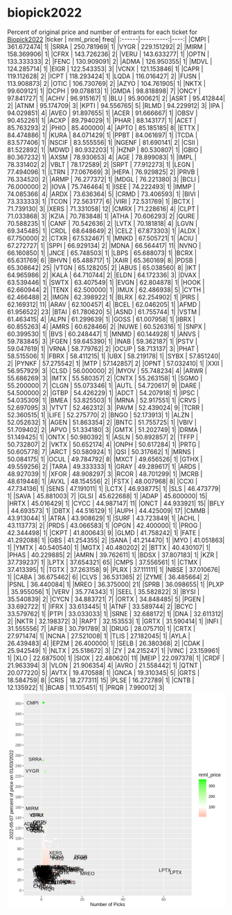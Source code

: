 # biopick2022
Percent of original price and number of entrants for each ticket for [Biopick2022](https://twitter.com/hashtag/Biopick2022)
|ticker | nrml_price| freq|
|:------|----------:|----:|
|CMPI   | 361.672474|    1|
|SRRA   | 250.781969|    1|
|VYGR   | 229.151292|    2|
|MIRM   | 158.369906|    1|
|CFRX   | 143.726236|    2|
|VERU   | 143.633277|    1|
|OPTN   | 133.333333|    2|
|FENC   | 130.909091|    2|
|ADMA   | 126.950355|    1|
|MDVL   | 124.285714|    1|
|EIGR   | 122.543353|    3|
|VCNX   | 121.153846|    1|
|CAPR   | 119.112628|    2|
|ICPT   | 118.293424|    1|
|LQDA   | 116.016427|    2|
|FUSN   | 113.908873|    2|
|OTIC   | 106.730769|    2|
|AZYO   | 104.761905|    1|
|NKTX   |  99.609121|    1|
|DCPH   |  99.078813|    1|
|GMDA   |  98.818898|    7|
|ONCY   |  97.841727|    1|
|ACHV   |  96.915167|    1|
|BLU    |  95.900621|    2|
|ASRT   |  95.412844|    2|
|ATNM   |  95.174709|    3|
|KPTI   |  94.556765|    5|
|RLMD   |  94.229912|    3|
|IPA    |  94.029851|    4|
|AVEO   |  91.897655|    1|
|ACER   |  91.666667|    1|
|OBSV   |  90.452261|    1|
|ACXP   |  89.794029|    1|
|PHAR   |  88.143177|    1|
|ACET   |  85.763293|    2|
|PHIO   |  85.400000|    4|
|APTO   |  85.185185|    8|
|ETTX   |  84.474886|    1|
|KURA   |  84.071429|    1|
|PPBT   |  84.061697|    1|
|TCDA   |  83.577406|    1|
|NSCIF  |  83.555556|    1|
|NGENF  |  81.690141|    2|
|CSII   |  81.522892|    1|
|MDWD   |  80.932203|    1|
|HZNP   |  80.530807|    1|
|GBIO   |  80.367232|    1|
|AXSM   |  78.930653|    4|
|AGE    |  78.899083|    1|
|IMPL   |  78.331402|    2|
|VBLT   |  78.172589|    2|
|SRPT   |  77.912273|    1|
|LEGN   |  77.494096|    1|
|LTRN   |  77.067669|    3|
|HEPA   |  76.929825|    2|
|PRVB   |  76.334520|    2|
|ARMP   |  76.277372|    1|
|MDGL   |  76.221380|    3|
|BCLI   |  76.000000|    2|
|IOVA   |  75.746464|    1|
|ISEE   |  74.222493|    1|
|IMMP   |  74.085366|    4|
|ARDX   |  73.636364|    5|
|CRMD   |  73.406593|    1|
|BIVI   |  73.333333|    1|
|TCON   |  72.563177|    6|
|VIRI   |  72.531769|    1|
|BCTX   |  71.739130|    3|
|XERS   |  71.331058|   12|
|CMRX   |  71.228616|    4|
|CLPT   |  71.033868|    3|
|KZIA   |  70.783848|    1|
|ATHA   |  70.606293|    2|
|QURE   |  70.588235|    1|
|CANF   |  70.542636|    2|
|LVTX   |  70.181818|    4|
|LGVN   |  69.345485|    1|
|CRDL   |  68.648649|    2|
|CELZ   |  67.873303|    1|
|ALDX   |  67.750000|    2|
|CTXR   |  67.532467|    1|
|MNKD   |  67.505721|    1|
|ACIU   |  67.272727|    1|
|SPPI   |  66.929134|    2|
|MDNA   |  66.564417|   11|
|NVNO   |  66.160850|    1|
|JNCE   |  65.748503|    1|
|LBPS   |  65.688073|    1|
|BCRX   |  65.631769|    6|
|BHVN   |  65.488717|    1|
|XAIR   |  65.360169|    8|
|PDSB   |  65.308642|   25|
|VTGN   |  65.128205|    2|
|ABUS   |  65.038560|    8|
|IKT    |  64.965986|    2|
|KALA   |  64.710744|    2|
|ELDN   |  64.172336|    3|
|DVAX   |  63.539446|    1|
|SWTX   |  63.407549|    1|
|EVGN   |  62.804878|    1|
|HOOK   |  62.660944|    2|
|TENX   |  62.500000|    1|
|IMUX   |  62.486938|    5|
|CYTH   |  62.466488|    2|
|IMGN   |  62.398922|    1|
|BLRX   |  62.254902|    1|
|PIRS   |  62.169312|   11|
|ARAV   |  62.100457|    4|
|BCEL   |  62.046205|    1|
|AFMD   |  61.956522|   23|
|BTAI   |  61.780620|    5|
|ASND   |  61.755744|    1|
|VSTM   |  61.463415|    4|
|ALPN   |  61.299639|    1|
|GOSS   |  61.007958|    1|
|IBRX   |  60.855263|    4|
|AMRS   |  60.628466|    2|
|NUWE   |  60.526316|    1|
|SNPX   |  60.399530|    1|
|BVS    |  60.248447|    1|
|MNMD   |  60.144928|    1|
|ANVS   |  59.783845|    3|
|FGEN   |  59.645390|    1|
|INAB   |  59.362187|    1|
|PSTV   |  59.047619|    1|
|VRNA   |  58.779762|    2|
|OCUP   |  58.713137|    3|
|PHAT   |  58.515506|    1|
|FBRX   |  58.411215|    1|
|UBX    |  58.219178|    1|
|SYBX   |  57.851240|    2|
|PYNKF  |  57.275542|    1|
|MTP    |  57.142857|    2|
|OPNT   |  57.032410|    1|
|XXII   |  56.957929|    3|
|CLSD   |  56.000000|    2|
|MYOV   |  55.748234|    4|
|ARWR   |  55.686269|    3|
|IMTX   |  55.580357|    2|
|CNTX   |  55.263158|    1|
|SGMO   |  55.200000|    7|
|CLGN   |  55.073346|    1|
|AUTL   |  54.720617|    9|
|DARE   |  54.500000|    2|
|GTBP   |  54.426229|    1|
|ADCT   |  54.207918|    1|
|IPSC   |  54.035309|    1|
|BMEA   |  53.825503|    1|
|MRNA   |  52.917551|    1|
|CRVS   |  52.697095|    3|
|VTVT   |  52.462312|    3|
|PAVM   |  52.439024|    9|
|TCRR   |  52.360515|    1|
|LIFE   |  52.275770|    2|
|BNGO   |  52.173913|    1|
|ALZN   |  52.052632|    1|
|AGEN   |  51.863354|    2|
|BNTC   |  51.755725|    1|
|VBIV   |  51.709402|    2|
|APVO   |  51.334180|    3|
|GMTX   |  51.202749|    1|
|DRMA   |  51.149425|    1|
|ONTX   |  50.980392|    1|
|ASLN   |  50.892857|    2|
|TFFP   |  50.732807|    2|
|VKTX   |  50.652174|    4|
|ONPH   |  50.617284|    1|
|PRTG   |  50.605778|    7|
|ARCT   |  50.580924|    1|
|QSI    |  50.317662|    1|
|MRNS   |  50.084175|    1|
|OCUL   |  49.784792|    8|
|MXCT   |  49.656526|    1|
|GTHX   |  49.559256|    2|
|TARA   |  49.333333|    1|
|GRAY   |  49.289617|    1|
|ARDS   |  48.927039|    1|
|XFOR   |  48.908297|    3|
|RCOR   |  48.701299|    1|
|MCRB   |  48.619448|    1|
|AVXL   |  48.154556|    2|
|FSTX   |  48.007968|    8|
|CCXI   |  47.734136|    1|
|SENS   |  47.191011|    1|
|LCTX   |  46.938775|    1|
|SLS    |  46.473779|    1|
|SAVA   |  45.881003|    7|
|GLSI   |  45.622688|    1|
|ADAP   |  45.600000|   15|
|HRTX   |  45.016429|    1|
|CYCC   |  44.987147|   11|
|ONCT   |  44.933921|   15|
|BFLY   |  44.693573|    1|
|DBTX   |  44.516129|    1|
|AUPH   |  44.425009|   17|
|CMMB   |  43.913044|    1|
|ATRA   |  43.908629|    1|
|SURF   |  43.723849|    1|
|ACHL   |  43.113773|    2|
|PRDS   |  43.066583|    1|
|OPGN   |  42.400000|    1|
|PROG   |  42.344498|    1|
|CKPT   |  41.800643|    9|
|GLMD   |  41.758242|    1|
|FATE   |  41.292088|    1|
|GBS    |  41.254355|    2|
|SANA   |  41.214470|    1|
|MYO    |  41.051863|    1|
|YMTX   |  40.540540|    1|
|MGTX   |  40.480202|    2|
|BTTX   |  40.430107|    1|
|PHAS   |  40.229885|    2|
|AMRN   |  39.762611|    1|
|BDSX   |  37.807183|    1|
|KZR    |  37.739237|    1|
|LPTX   |  37.654321|   65|
|CMPS   |  37.556561|    1|
|CTMX   |  37.413395|    1|
|TGTX   |  37.263158|    9|
|PLRX   |  37.111111|    1|
|NBSE   |  37.010676|    1|
|CABA   |  36.675462|    6|
|CLVS   |  36.531365|    2|
|ZYME   |  36.485664|    2|
|PSNL   |  36.440084|    1|
|MREO   |  36.375000|   21|
|SPRB   |  36.098655|    1|
|PLXP   |  35.955056|    1|
|VERV   |  35.774343|    1|
|SEEL   |  35.582822|    3|
|BYSI   |  35.540839|    2|
|CYCN   |  34.883721|    7|
|ORTX   |  34.848485|    5|
|PGEN   |  33.692722|    1|
|IFRX   |  33.613445|    1|
|ATNF   |  33.589744|    2|
|BCYC   |  33.579762|    1|
|PTPI   |  33.033033|    1|
|SRNE   |  32.688172|    1|
|DNA    |  32.611312|    2|
|NKTR   |  32.198372|    3|
|RAPT   |  32.153553|    1|
|GRTX   |  31.590414|    1|
|INFI   |  31.555556|    7|
|AFIB   |  30.791789|    3|
|DRUG   |  28.075710|    1|
|CRTX   |  27.971474|    1|
|NCNA   |  27.521008|    1|
|TLIS   |  27.182045|    1|
|AYLA   |  26.439483|    4|
|EPZM   |  26.400000|    1|
|SELB   |  26.380368|    2|
|CDAK   |  25.942549|    1|
|NLTX   |  25.518672|    3|
|ZY     |  24.215247|    1|
|VINC   |  23.159961|    1|
|XLO    |  22.687500|    1|
|SIOX   |  22.480620|   11|
|MEIP   |  22.097378|    1|
|CRDF   |  21.963394|    3|
|VLON   |  21.906354|    4|
|AVRO   |  21.558442|    1|
|QTNT   |  20.077220|    5|
|AVTX   |  19.470588|    1|
|GNCA   |  19.310345|    5|
|GRTS   |  18.584759|    8|
|CRIS   |  18.277311|   15|
|PLSE   |  16.272789|    1|
|CNTB   |  12.135922|    1|
|BCAB   |  11.105451|    1|
|PRQR   |   7.990012|    3|
![retvspicks](biopicks.png?raw=true)
